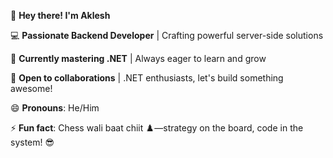 🚀 **Hey there! I'm Aklesh**  

💻 **Passionate Backend Developer** | Crafting powerful server-side solutions  

🌱 **Currently mastering .NET** | Always eager to learn and grow  

🤝 **Open to collaborations** | .NET enthusiasts, let's build something awesome!  

😄 **Pronouns**: He/Him  

⚡ **Fun fact**: Chess wali baat chiit ♟️—strategy on the board, code in the system! 😎  
